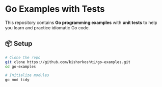 # Go Examples with Tests

This repository contains **Go programming examples** with **unit tests** to help you learn and practice idiomatic Go code.

## 📦 Setup

```bash
# Clone the repo
git clone https://github.com/kishorkoshti/go-examples.git
cd go-examples

# Initialize modules
go mod tidy
